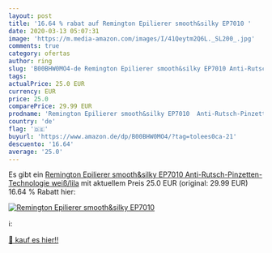 ```yaml
---
layout: post
title: '16.64 % rabat auf Remington Epilierer smooth&silky EP7010 '
date: 2020-03-13 05:07:31
image: 'https://m.media-amazon.com/images/I/41Qeytm2Q6L._SL200_.jpg'
comments: true
category: ofertas
author: ring
slug: 'B00BHW0MO4-de Remington Epilierer smooth&silky EP7010 Anti-Rutsch-...'
tags: 
actualPrice: 25.0 EUR
currency: EUR
price: 25.0
comparePrice: 29.99 EUR
prodname: 'Remington Epilierer smooth&silky EP7010  Anti-Rutsch-Pinzetten-Technologie  weiß/lila'
country: 'de'
flag: '🇩🇪'
buyurl: 'https://www.amazon.de/dp/B00BHW0MO4/?tag=tolees0ca-21'
descuento: '16.64'
average: '25.0'
---
```


Es gibt ein [Remington Epilierer smooth&silky EP7010  Anti-Rutsch-Pinzetten-Technologie  weiß/lila](https://www.amazon.de/dp/B00BHW0MO4/?tag=tolees0ca-21) mit aktuellem Preis 25.0 EUR (original: 29.99 EUR) 16.64 % Rabatt hier:

[![Remington Epilierer smooth&silky EP7010 ](https://m.media-amazon.com/images/I/41Qeytm2Q6L._SL200_.jpg)](https://www.amazon.de/dp/B00BHW0MO4/?tag=tolees0ca-21)

ℹ️:


[🛒 kauf es hier!!](https://www.amazon.de/dp/B00BHW0MO4/?tag=tolees0ca-21)
